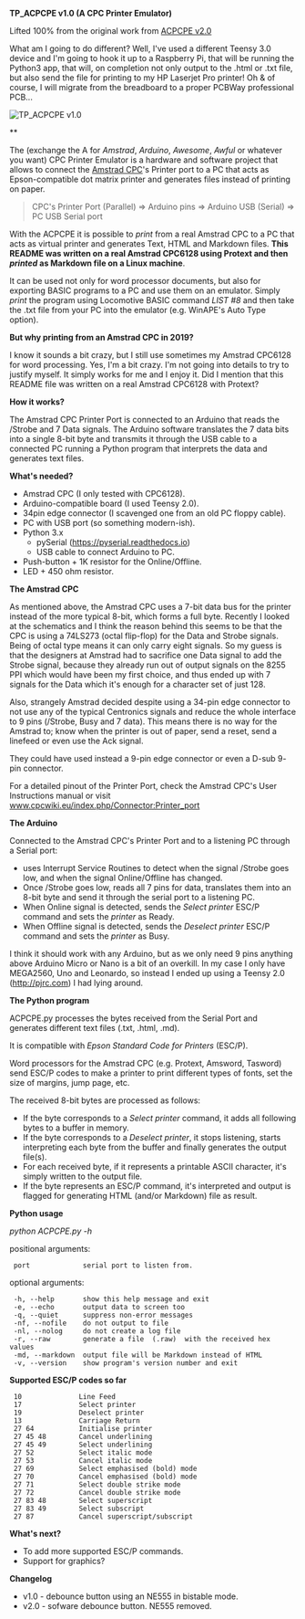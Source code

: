 **TP_ACPCPE v1.0 (A CPC Printer Emulator)**

Lifted 100% from the original work from [ACPCPE v2.0](https://github.com/dasta400/ACPCPE)

What am I going to do different? Well, I've used a different Teensy 3.0 device and I'm going to hook it up to a Raspberry Pi, that will be running the Python3 app, that will, on completion not only output to the .html or .txt file, but also send the file for printing to my HP Laserjet Pro printer!  Oh & of course, I will migrate from the breadboard to a proper PCBWay professional PCB...

![TP_ACPCPE v1.0](https://github.com/YnotZer0/ACPCPE/blob/master/TP_ACPCPE_v1.jpg "TP_ACPCPE v1.0")

**

The (exchange the A for  *Amstrad*,  *Arduino*, *Awesome*, *Awful* or whatever
you want) CPC Printer Emulator is a hardware and software project that
allows to connect the [Amstrad CPC](https://en.wikipedia.org/wiki/Amstrad_CPC)'s Printer  port to a PC that acts as Epson-compatible dot matrix  printer  and  generates  files instead of printing on paper.

> CPC's  Printer  Port  (Parallel)  =>   Arduino  pins  =>  Arduino  USB
(Serial) => PC USB Serial port

With the ACPCPE it is possible to  *print*  from a real Amstrad CPC to a
PC that acts as virtual printer  and generates Text, HTML and Markdown
files. **This README was written on a real Amstrad CPC6128 using Protext
and then *printed* as Markdown file on a Linux machine**.

It can be used not only  for   word  processor documents, but also for
exporting BASIC programs to a PC  and  use them on an emulator. Simply
*print* the program using Locomotive BASIC command *LIST #8* and then 
take the .txt file from your PC into  the emulator (e.g. WinAPE's Auto 
Type option).

**But why printing from an Amstrad CPC in 2019?**

I know it sounds a bit crazy,  but  I still use sometimes my Amstrad 
CPC6128 for word processing. Yes, I'm a bit  crazy.  I'm not going into 
details to try to justify myself. It simply works  for  me  and I enjoy 
it. Did I mention that this README file  was  written  on a real Amstrad
CPC6128 with Protext?

**How it works?**

The Amstrad CPC Printer Port is connected to an Arduino that reads the
/Strobe and 7 Data signals. The Arduino software translates the 7 data bits
into a single 8-bit byte and transmits  it  through the USB cable to a
connected PC running a  Python  program  that  interprets the data and
generates text files.

**What's needed?**
* Amstrad CPC (I only tested with CPC6128).
* Arduino-compatible  board (I used Teensy 2.0).
* 34pin edge connector (I scavenged one from an old PC floppy cable).
* PC with USB port (so something modern-ish).
* Python 3.x
	* pySerial (https://pyserial.readthedocs.io)
	* USB cable to connect Arduino to PC.
* Push-button + 1K resistor for the Online/Offline.
* LED + 450 ohm resistor.

**The Amstrad CPC**

As mentioned above, the Amstrad  CPC  uses a 7-bit data bus for the printer 
instead of the more  typical 8-bit, which forms a full byte. Recently I looked
at the schematics and I think the reason behind this seems to be that the CPC is using a 74LS273 (octal flip-flop) for the Data and Strobe signals. Being of octal type means it can only carry eight signals. So my guess is that the designers at Amstrad had to sacrifice one Data signal to add the Strobe signal, because they already run out of output signals on the 8255 PPI which would have been my first choice, and thus ended up  with 7 signals for the Data which it's enough for a character set of just 128.

Also, strangely Amstrad decided despite using a 34-pin edge connector to not use 
any of  the typical Centronics signals and reduce the whole interface to 9 pins
(/Strobe,  Busy and 7 data). This means there is no way for the Amstrad  to;  know  when the printer is out of paper, send a reset, send a linefeed or even use the Ack signal.

They could have used instead a 9-pin  edge connector or even a D-sub 9-
pin connector.

For a detailed pinout of  the  Printer  Port,  check the Amstrad CPC's
User          Instructions          manual           or          visit
www.cpcwiki.eu/index.php/Connector:Printer_port

**The Arduino**

Connected to the Amstrad  CPC's  Printer  Port  and  to a listening PC
through a Serial port:
* uses Interrupt Service Routines to detect when the signal /Strobe goes
low, and when the signal Online/Offline has changed.
* Once /Strobe goes low, reads  all  7  pins for data, translates them
into an 8-bit byte and send it  through the serial port to a listening
PC.
* When Online  signal  is  detected,  sends  the  *Select printer* ESC/P
command and sets the *printer* as Ready.
* When Offline signal is  detected,  sends  the *Deselect printer* ESC/P
command and sets the *printer* as Busy.

I think it should work with any  Arduino,  but  as we only need 9 pins
anything above Arduino Micro or Nano  is  a  bit of an overkill. In my
case I only have MEGA2560,  Uno  and  Leonardo,  so instead I ended up
using a Teensy 2.0 (http://pjrc.com) I had lying around.

**The Python program**

ACPCPE.py processes  the  bytes  received  from  the  Serial  Port and
generates different text files (.txt, .html, .md).

It is compatible with *Epson Standard Code for Printers* (ESC/P).

Word processors for the Amstrad  CPC  (e.g. Protext, Amsword, Tasword)
send ESC/P codes to make a printer  to print different types of fonts,
set the size of margins, jump page, etc.

The received 8-bit bytes are processed as follows:
* If the byte corresponds  to  a  *Select  printer* command, it adds all
following bytes to a buffer in memory.
* If the byte corresponds to  a  *Deselect printer*, it stops listening,
starts interpreting each byte  from  the  buffer and finally generates
the output file(s).
*  For  each  received  byte,  if  it  represents  a  printable  ASCII
character, it's simply written to the output file.
* If the byte represents an ESC/P command, it's interpreted and output
is flagged for generating HTML (and/or Markdown) file as result.

**Python usage**

*python ACPCPE.py -h*

positional arguments:

	 port             serial port to listen from.

optional arguments:

	 -h, --help       show this help message and exit
	 -e, --echo       output data to screen too
	 -q, --quiet      suppress non-error messages
	 -nf, --nofile    do not output to file
	 -nl, --nolog     do not create a log file
	 -r, --raw        generate a file  (.raw)  with the received hex values
	 -md, --markdown  output file will be Markdown instead of HTML
	 -v, --version    show program's version number and exit

**Supported ESC/P codes so far**

	 10              Line Feed
	 17              Select printer
	 19              Deselect printer
	 13              Carriage Return
	 27 64           Initialise printer
	 27 45 48        Cancel underlining
	 27 45 49        Select underlining
	 27 52           Select italic mode
	 27 53           Cancel italic mode
	 27 69           Select emphasised (bold) mode
	 27 70           Cancel emphasised (bold) mode
	 27 71           Select double strike mode
	 27 72           Cancel double strike mode
	 27 83 48        Select superscript
	 27 83 49        Select subscript
	 27 87           Cancel superscript/subscript

**What's next?**
* To add more supported ESC/P commands.
* Support for graphics?

**Changelog**
* v1.0 - debounce button using an NE555 in bistable mode.
* v2.0 - sofware debounce button. NE555 removed.
